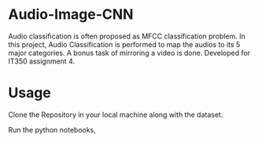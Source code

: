 ﻿# Audio-Image-CNN

 Audio classification is often proposed as MFCC classification problem. In this project, Audio Classification is performed to map the audios to its 5 major categories. A bonus task of mirroring a video is done. Developed for IT350 assignment 4.

 # Usage

Clone the Repository in your local machine along with the dataset.

Run the python notebooks,
